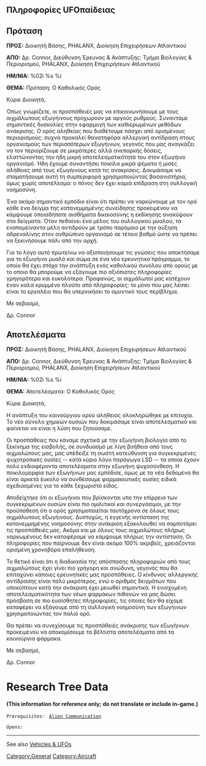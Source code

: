 ## Πληροφορίες UFOπαίδειας

## Πρόταση

**ΠΡΟΣ:** Διοικητή Βάσης, PHALANX, Διοίκηση Επιχειρήσεων Ατλαντικού

**ΑΠΟ:** Δρ. Connor, Διεύθυνση Έρευνας & Ανάπτυξης: Τμήμα Βιολογίας &
Περιορισμού, PHALANX, Διοίκηση Επιχειρήσεων Ατλαντικού

**ΗΜ/ΝΙΑ:** %02i %s %i

**ΘΕΜΑ:** Πρόταση: Ο Καθολικός Ορός

Κύριε Διοικητά,

Όπως γνωρίζετε, οι προσπάθειές μας να επικοινωνήσουμε με τους
αιχμάλωτους εξωγήινους προχωρούν με αργούς ρυθμούς. Συναντάμε σημαντικές
δυσκολίες στην εφαρμογή των καθιερωμένων μεθόδων ανάκρισης. Ο ορός
αληθείας που διαθέτουμε πάσχει από ορισμένους περιορισμούς: συχνά
προκαλεί θανατηφόρα αλλεργική αντίδραση στους οργανισμούς των
περισσότερων εξωγήινων, γεγονός που μας αναγκάζει να τον περιορίζουμε σε
μικρότερες αλλά ανεπαρκής δόσεις, ελαττώνοντας την ήδη μικρή
αποτελεσματικότητά του στον εξωγήινο οργανισμό. Ήδη έχουμε συναντήσει
ποικίλα μικρά ψέματα ή μισές αλήθειες από τους εξωγήινους κατά τις
ανακρίσεις. Δοκιμάσαμε να σταματήσουμε αυτή τη συμπεριφορά
χρησιμοποιώντας βασανιστήρια, όμως χωρίς αποτέλεσμα: ο πόνος δεν έχει
καμιά επίδραση στη συλλογική νοημοσύνη.

Ένα ακόμα σημαντικό εμπόδιο είναι ότι πρέπει να ναρκώνουμε με τον ορό
κάθε ένα δείγμα της κατανεμμημένης συνείδησης προκειμένου να κάμψουμε
οποιαδήποτε αισθήματα δικαιοσύνης η εκδίκησης ανακύψουν στα δείγματα.
Όταν πεθαίνει ένα μέλος του συλλογικού μυαλού, τα εναπομείναντα μέλη
αντιδρούν με τρόπο παρόμοιο με την αύξηση αδρεναλίνης στον ανθρώπινο
οργανισμό σε τέτοιο βαθμό ώστε να πρέπει να ξεκινήσουμε πάλι από την
αρχή.

Για το λόγο αυτό πρωτείνω να αξιοποιήσουμε τις γνώσεις που αποκτήσαμε
για το εξωγήινο μυαλό και σώμα σε ένα νέο ερευνητικο΄πρόγραμμα, το οποίο
θα έχει στόχο την ανάπτυξη ενός καθολικού συνόλου από ορούς με το οποιο
θα μπορούμε να εξάγουμε πιο αξιόπιστες πληροφορίες γρηγορότερα και
ευκολότερα. Προφανώς, οι αιχμάλωτοί μας κατέχουν έναν καλά κρυμμένο
πλούτο από πληροφορίες: το μόνο που μας λέιπει είναι το εργαλέιο που θα
υπερνικήσει το αμυντικό τους περίβλημα.

Με σεβασμό,

Δρ. Connor

## Αποτελέσματα

**ΠΡΟΣ:** Διοικητή Βάσης, PHALANX, Διοίκηση Επιχειρήσεων Ατλαντικού

**ΑΠΟ:** Δρ. Connor, Διεύθυνση Έρευνας & Ανάπτυξης: Τμήμα Βιολογίας &
Περιορισμού, PHALANX, Διοίκηση Επιχειρήσεων Ατλαντικού

**ΗΜ/ΝΙΑ:** %02i %s %i

**ΘΕΜΑ:** Αποτελέσματα: Ο Καθολικός Ορός

Κύριε Διοικητά,

Η ανάπτυξη του καινούργιου ορού αλήθειας ολοκληρώθηκε με επιτυχία. Το
νέο σύνολο χημικών ουσιών που δοκιμάσαμε είναι αποτελεσματικό και
φαίνεται να είναι η λύση που ζητούσαμε.

Οι προσπάθειες που κάναμε σχετικά με την εξωγήινη βιολογία από το
ξεκίνημα της εισβολής, σε συνδυασμό με λίγη βοήθεια από τους αιχμαλώτους
μας, μας υπέδειξε τη σωστή κατεύθυνση για συγκεκριμένες ψυχοτροπικές
ουσίες -- κατά κύριο λόγο παράγωγα LSD -- τα οποία έχουν πολύ
ενδιαφέροντα αποτελέσματα στην εξωγήνη ψυχοσύνθεση. Η ποικιλομορφία των
εξωγήινων μας εμπόδισε, όμως με τα νέα δεδομένα θα είναι αρκετά έυκολο
να συνθέσουμε φαρμακευτικές ουσίες ειδικά σχεδιασμένες για το κάθε
ξεχωριστό είδος.

Αποδείχτηκε ότι οι εξωγήινοι που βρίσκονται υπο την επίρρεια των
συγκεκριμένων ουσιών είναι πιο ομιλιτικοί και συνεργάσιμοι, με την
προϋπόθεση ότι ο ορός χρησιμοποιείται ταυτόχρονα σε όλους τους
αιχμάλωτους εξωγήινους. Δυστυχώς, η εγγενής αντίσταση της κατανεμμημένης
νοημοσύνης στην ανάκριση εξακολουθεί να σαμποτάρει τις προσπάθειές μας.
Ακόμα και με όλους τους αιχμαλώτους πλήρως ναρκωμένους δεν καταφέραμε να
κάμψουμε πλήρως την αντίσταση. Οι πληροφορίες που παίρνουμε δεν είναι
ακόμα 100% ακριβείς, χρειάζονται ορισμένη χρονοβόρα επαλήθευση.

Το θετικό είναι ότι η διαδικασία της απόσπασης πληροφοριών από τους
αιχμαλώτους έχει γίνει πιο γρήγορη και ανώδυνη, γεγονός που θα
επιταχύνει κάποιες ερευνητικές μας προσπάθειες. Ο κίνδυνος αλλεργικής
αντίδρασης είναι πολύ μικρότερος, ενώ ο αριθμός δειγμάτων που υποκύπτουν
κατά την ανάκριση έχει μειωθεί σημαντικά. Η ενισχυμένη
αποτελεσματικότητα των νέων φαρμάκων πιθανών να μας δώσει πρόσβαση σε
πιο ευαίσθητες πληροφορίες, τις οποίες δεν θα είχαμε καταφέρει να
εξάγουμε από τη συλλογική νοημοσύνη των εξωγήινων χρησιμοποιώντας τον
παλιό ορό.

Θα πρέπει να συνεχίσουμε τις προσπάθειές ανάκρισης των εξωγήινων
προκειμένου να αποκομίσουμε τα βέλτιστα αποτελέσματα από τα καινούργια
φάρμακα.

Με σεβασμό,

Δρ. Connor

# Research Tree Data

**(This information for reference only; do not translate or include
in-game.)**

*`Prerequisites:`*
` `[`Alien Communication`](Research/Alien_Communication "wikilink")

*`Opens:`*

------------------------------------------------------------------------

See also [Vehicles & UFOs](Vehicles_&_UFOs "wikilink")

[Category:General](Category:General "wikilink")
[Category:Aircraft](Category:Aircraft "wikilink")